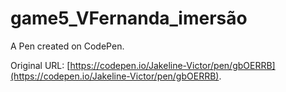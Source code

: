 # game5_VFernanda_imersão

A Pen created on CodePen.

Original URL: [https://codepen.io/Jakeline-Victor/pen/gbOERRB](https://codepen.io/Jakeline-Victor/pen/gbOERRB).

